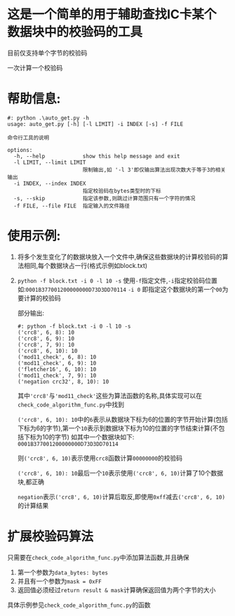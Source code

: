 # 这是一个简单的用于辅助查找IC卡某个数据块中的校验码的工具
目前仅支持单个字节的校验码

一次计算一个校验码
# 帮助信息:

```
#: python .\auto_get.py -h
usage: auto_get.py [-h] [-l LIMIT] -i INDEX [-s] -f FILE

命令行工具的说明

options:
  -h, --help            show this help message and exit
  -l LIMIT, --limit LIMIT
                        限制输出,如 '-l 3'即仅输出算法出现次数大于等于3的相关输出
  -i INDEX, --index INDEX
                        指定校验码在bytes类型时的下标
  -s, --skip            指定该参数,则跳过计算范围只有一个字符的情况
  -f FILE, --file FILE  指定输入的文件路径
```

# 使用示例:
1. 将多个发生变化了的数据块放入一个文件中,确保这些数据块的计算校验码的算法相同,每个数据块占一行(格式示例如block.txt)
2. `python -f block.txt -i 0 -l 10 -s`
    使用`-f`指定文件,`-i`指定校验码位置
    如:`0001B377001200000000D73D3DD70114`
    `-i 0` 即指定这个数据块的第一个`00`为要计算的校验码

    部分输出:
    ```
    #: python -f block.txt -i 0 -l 10 -s
    ('crc8', 6, 8): 10
    ('crc8', 6, 9): 10
    ('crc8', 7, 9): 10
    ('crc8', 6, 10): 10
    ('mod11_check', 6, 8): 10
    ('mod11_check', 6, 9): 10
    ('fletcher16', 6, 10): 10
    ('mod11_check', 7, 9): 10
    ('negation crc32', 8, 10): 10
    ```
    其中`'crc8'`与`'mod11_check'`这些为算法函数的名称,具体实现可以在`check_code_algorithm_func.py`中找到

    `('crc8', 6, 10): 10`中的`6`表示从数据块下标为6的位置的字节开始计算(包括下标为6的字节),第一个`10`表示到数据块下标为10的位置的字节结束计算(不包括下标为10的字节)
    如其中一个数据块如下:
    `0001B377001200000000D73D3DD70114`
    
    则`('crc8', 6, 10)`表示使用`crc8`函数计算`00000000`的校验码

    `('crc8', 6, 10): 10`最后一个`10`表示使用`('crc8', 6, 10)`计算了10个数据块,都正确

    `negation`表示`('crc8', 6, 10)`计算后取反,即使用`0xff`减去`('crc8', 6, 10)`的计算结果

# 扩展校验码算法

只需要在`check_code_algorithm_func.py`中添加算法函数,并且确保
1. 第一个参数为`data_bytes: bytes`
2. 并且有一个参数为`mask = 0xFF`
3. 返回值必须经过`return result & mask`计算确保返回值为两个字节的大小

具体示例参见`check_code_algorithm_func.py`的函数
